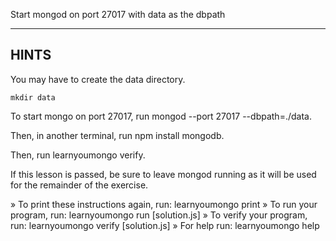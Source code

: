 Start mongod on port 27017 with data as the dbpath

-------------------------------------------------------------------------------

## HINTS

You may have to create the data directory.

    mkdir data

To start mongo on port 27017, run mongod --port 27017 --dbpath=./data.

Then, in another terminal, run npm install mongodb.

Then, run learnyoumongo verify.

If this lesson is passed, be sure to leave mongod running as it will
be used for the remainder of the exercise.


» To print these instructions again, run: learnyoumongo print
» To run your program, run: learnyoumongo run [solution.js]
» To verify your program, run: learnyoumongo verify [solution.js]
» For help run: learnyoumongo help

